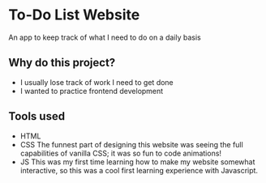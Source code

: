 # To-Do List Website
An app to keep track of what I need to do on a daily basis

## Why do this project?
- I usually lose track of work I need to get done
- I wanted to practice frontend development

## Tools used
- HTML
- CSS
  The funnest part of designing this website was seeing the
  full capabilities of vanilla CSS; it was so fun to code animations!
- JS
  This was my first time learning how to make my website somewhat
  interactive, so this was a cool first learning experience with
  Javascript.
